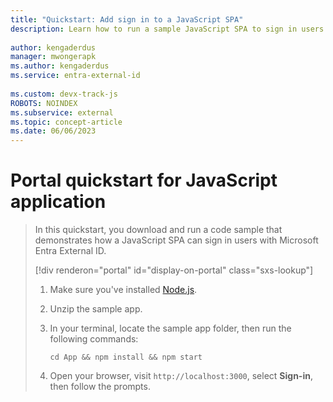 ```yaml
---
title: "Quickstart: Add sign in to a JavaScript SPA"
description: Learn how to run a sample JavaScript SPA to sign in users
 
author: kengaderdus
manager: mwongerapk
ms.author: kengaderdus
ms.service: entra-external-id
 
ms.custom: devx-track-js
ROBOTS: NOINDEX
ms.subservice: external
ms.topic: concept-article
ms.date: 06/06/2023
---
```


# Portal quickstart for JavaScript application

> In this quickstart, you download and run a code sample that demonstrates how a JavaScript SPA can sign in users with Microsoft Entra External ID.
>
> [!div renderon="portal" id="display-on-portal" class="sxs-lookup"]
> 1. Make sure you've installed [Node.js](https://nodejs.org/en/download/).
>
> 1. Unzip the sample app.
>
> 1. In your terminal, locate the sample app folder, then run the following commands:
>
>     ```console
>     cd App && npm install && npm start
>     ```
>
> 1. Open your browser, visit `http://localhost:3000`, select **Sign-in**, then follow the prompts.
>
